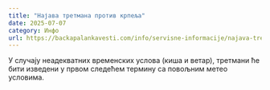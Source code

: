 ```yaml
---
title: "Најава третмана против крпеља"
date: 2025-07-07
category: Инфо
url: https://backapalankavesti.com/info/servisne-informacije/najava-tretmana-protiv-krpelja-4/
---
```


У случају неадекватних временских услова (киша и ветар), третмани ће бити изведени у првом следећем термину са повољним метео условима.
